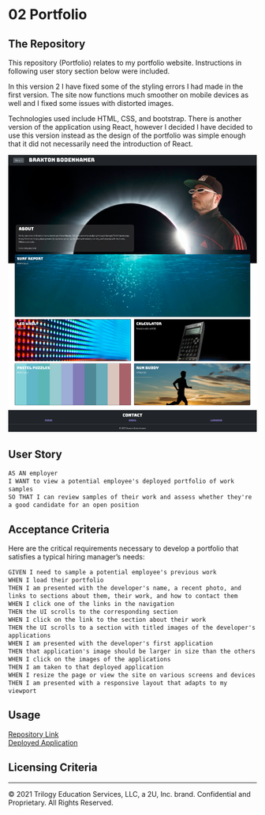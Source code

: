 # 02 Portfolio

## The Repository

This repository (Portfolio) relates to my portfolio website. Instructions in following user story section below were included. 

In this version 2 I have fixed some of the styling errors I had made in the first version. The site now functions much smoother on mobile devices as well and I fixed some issues with distorted images.

Technologies used include HTML, CSS, and bootstrap. There is another version of the application using React, however I decided I have decided to use this version instead as the design of the portfolio was simple enough that it did not necessarily need the introduction of React.

![Screenshot of final product](https://github.com/BraxB/portfolio/blob/master/Assets/screenshot.png?raw=true)

## User Story

```
AS AN employer
I WANT to view a potential employee's deployed portfolio of work samples
SO THAT I can review samples of their work and assess whether they're a good candidate for an open position
```

## Acceptance Criteria

Here are the critical requirements necessary to develop a portfolio that satisfies a typical hiring manager’s needs:

```
GIVEN I need to sample a potential employee's previous work
WHEN I load their portfolio
THEN I am presented with the developer's name, a recent photo, and links to sections about them, their work, and how to contact them
WHEN I click one of the links in the navigation
THEN the UI scrolls to the corresponding section
WHEN I click on the link to the section about their work
THEN the UI scrolls to a section with titled images of the developer's applications
WHEN I am presented with the developer's first application
THEN that application's image should be larger in size than the others
WHEN I click on the images of the applications
THEN I am taken to that deployed application
WHEN I resize the page or view the site on various screens and devices
THEN I am presented with a responsive layout that adapts to my viewport
```

## Usage

[Repository Link](https://github.com/BraxB/portfolio)  
[Deployed Application](https://braxb.github.io/portfolio/)

## Licensing Criteria

---

© 2021 Trilogy Education Services, LLC, a 2U, Inc. brand. Confidential and Proprietary. All Rights Reserved.
